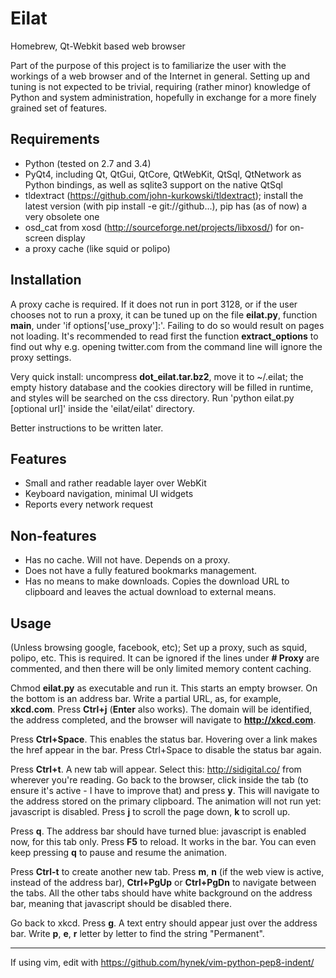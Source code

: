 Eilat
=====

Homebrew, Qt-Webkit based web browser

Part of the purpose of this project is to familiarize the user with the workings
of a web browser and of the Internet in general. Setting up and tuning is not
expected to be trivial, requiring (rather minor) knowledge of Python and system
administration, hopefully in exchange for a more finely grained set of features.

Requirements
------------

* Python (tested on 2.7 and 3.4)
* PyQt4, including Qt, QtGui, QtCore, QtWebKit, QtSql, QtNetwork as Python
bindings, as well as sqlite3 support on the native QtSql
* tldextract (https://github.com/john-kurkowski/tldextract); install the latest
version (with pip install -e git://github...), pip has (as of now) a very obsolete one
* osd_cat from xosd (http://sourceforge.net/projects/libxosd/) for on-screen display
* a proxy cache (like squid or polipo)

Installation
------------

A proxy cache is required. If it does not run in port 3128, or if the user chooses
not to run a proxy, it can be tuned up on the file **eilat.py**, function **main**,
under 'if options['use_proxy']:'. Failing to do so would result on pages not loading.
It's recommended to read first the function **extract_options** to find out why e.g.
opening twitter.com from the command line will ignore the proxy settings.

Very quick install: uncompress **dot_eilat.tar.bz2**, move it to ~/.eilat; the empty
history database and the cookies directory will be filled in runtime, and styles
will be searched on the css directory. Run 'python eilat.py [optional url]'
inside the 'eilat/eilat' directory.

Better instructions to be written later.

Features
--------

* Small and rather readable layer over WebKit
* Keyboard navigation, minimal UI widgets
* Reports every network request

Non-features
------------

* Has no cache. Will not have. Depends on a proxy.
* Does not have a fully featured bookmarks management.
* Has no means to make downloads. Copies the download URL to clipboard and
leaves the actual download to external means.

Usage
-----

(Unless browsing google, facebook, etc); Set up a proxy, such as squid, polipo, etc.
This is required. It can be ignored if the lines under **# Proxy** are commented,
and then there will be only limited memory content caching.

Chmod **eilat.py** as executable and run it. This starts an empty browser. On the
bottom is an address bar. Write a partial URL, as, for example, **xkcd.com**. Press
**Ctrl+j** (**Enter** also works). The domain will be identified, the address completed,
and the browser will navigate to **http://xkcd.com**.

Press **Ctrl+Space**. This enables the status bar.
Hovering over a link makes the href appear in the bar.
Press Ctrl+Space to disable the status bar again.

Press **Ctrl+t**. A new tab will appear. Select this: http://sidigital.co/
from wherever you're reading. Go back to the browser, click inside the tab (to
ensure it's active - I have to improve that) and press **y**. This will navigate
to the address stored on the primary clipboard. The animation will not run yet:
javascript is disabled. Press **j** to scroll the page down, **k** to scroll up.

Press **q**. The address bar should have turned blue: javascript is enabled now,
for this tab only. Press **F5** to reload. It works in the bar. You can even keep pressing
**q** to pause and resume the animation.

Press **Ctrl-t** to create another new tab. Press **m**, **n** (if the web view is 
active, instead of the address bar), **Ctrl+PgUp** or **Ctrl+PgDn** to navigate 
between the tabs. All the other tabs should have white background on the address bar,
meaning that javascript should be disabled there.

Go back to xkcd. Press **g**. A text entry should appear just over the address bar.
Write **p**, **e**, **r** letter by letter to find the string "Permanent".

----

If using vim, edit with https://github.com/hynek/vim-python-pep8-indent/
